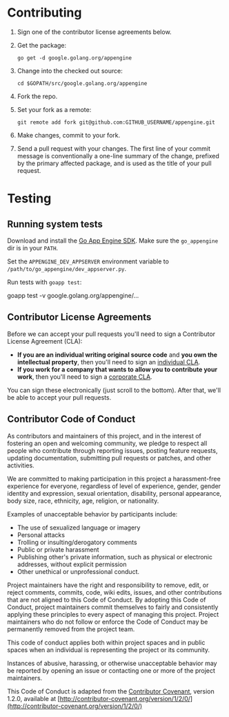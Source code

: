 # Contributing

1. Sign one of the contributor license agreements below.
1. Get the package:

    `go get -d google.golang.org/appengine`
1. Change into the checked out source:

    `cd $GOPATH/src/google.golang.org/appengine`
1. Fork the repo.
1. Set your fork as a remote:

    `git remote add fork git@github.com:GITHUB_USERNAME/appengine.git`
1. Make changes, commit to your fork.
1. Send a pull request with your changes. 
   The first line of your commit message is conventionally a one-line summary of the change, prefixed by the primary affected package, and is used as the title of your pull request.

# Testing

## Running system tests

Download and install the [Go App Engine SDK](https://cloud.google.com/appengine/docs/go/download). Make sure the `go_appengine` dir is in your `PATH`.

Set the `APPENGINE_DEV_APPSERVER` environment variable to `/path/to/go_appengine/dev_appserver.py`.

Run tests with `goapp test`:


goapp test -v google.golang.org/appengine/...


## Contributor License Agreements

Before we can accept your pull requests you'll need to sign a Contributor
License Agreement (CLA):

- **If you are an individual writing original source code** and **you own the
intellectual property**, then you'll need to sign an [individual CLA][indvcla].
- **If you work for a company that wants to allow you to contribute your work**,
then you'll need to sign a [corporate CLA][corpcla].

You can sign these electronically (just scroll to the bottom). After that,
we'll be able to accept your pull requests.

## Contributor Code of Conduct

As contributors and maintainers of this project,
and in the interest of fostering an open and welcoming community,
we pledge to respect all people who contribute through reporting issues,
posting feature requests, updating documentation,
submitting pull requests or patches, and other activities.

We are committed to making participation in this project
a harassment-free experience for everyone,
regardless of level of experience, gender, gender identity and expression,
sexual orientation, disability, personal appearance,
body size, race, ethnicity, age, religion, or nationality.

Examples of unacceptable behavior by participants include:

* The use of sexualized language or imagery
* Personal attacks
* Trolling or insulting/derogatory comments
* Public or private harassment
* Publishing other's private information,
such as physical or electronic
addresses, without explicit permission
* Other unethical or unprofessional conduct.

Project maintainers have the right and responsibility to remove, edit, or reject
comments, commits, code, wiki edits, issues, and other contributions
that are not aligned to this Code of Conduct.
By adopting this Code of Conduct,
project maintainers commit themselves to fairly and consistently
applying these principles to every aspect of managing this project.
Project maintainers who do not follow or enforce the Code of Conduct
may be permanently removed from the project team.

This code of conduct applies both within project spaces and in public spaces
when an individual is representing the project or its community.

Instances of abusive, harassing, or otherwise unacceptable behavior
may be reported by opening an issue
or contacting one or more of the project maintainers.

This Code of Conduct is adapted from the [Contributor Covenant](http://contributor-covenant.org), version 1.2.0,
available at [http://contributor-covenant.org/version/1/2/0/](http://contributor-covenant.org/version/1/2/0/)

[indvcla]: https://developers.google.com/open-source/cla/individual
[corpcla]: https://developers.google.com/open-source/cla/corporate

